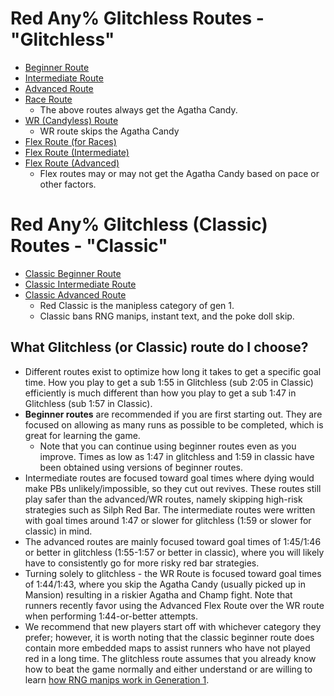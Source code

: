 # Red Any% Glitchless Routes - "Glitchless"

* [Beginner Route](beginner-route/)
* [Intermediate Route](intermediate-route/)
* [Advanced Route](advanced-route/)
* [Race Route](race-route/)
  - The above routes always get the Agatha Candy. 
* [WR (Candyless) Route](WR-Route/)
  - WR route skips the Agatha Candy 
* [Flex Route (for Races)](https://pastebin.com/pNNQR9r4)
* [Flex Route (Intermediate)](https://pastebin.com/UdwrmL8T)
* [Flex Route (Advanced)](https://pastebin.com/6zSqaRts)
  * Flex routes may or may not get the Agatha Candy based on pace or other factors.


# Red Any% Glitchless (Classic) Routes - "Classic"

* [Classic Beginner Route](classic-beginner-route/)
* [Classic Intermediate Route](classic-intermediate-route/)
* [Classic Advanced Route](classic-advanced-route/)
  - Red Classic is the manipless category of gen 1.
  - Classic bans RNG manips, instant text, and the poke doll skip.

## What Glitchless (or Classic) route do I choose?
- Different routes exist to optimize how long it takes to get a specific goal time. How you play to get a sub 1:55 in Glitchless (sub 2:05 in Classic) efficiently is much different than how you play to get a sub 1:47 in Glitchless (sub 1:57 in Classic). 
- **Beginner routes** are recommended if you are first starting out. They are focused on allowing as many runs as possible to be completed, which is great for learning the game.
  - Note that you can continue using beginner routes even as you improve. Times as low as 1:47 in glitchless and 1:59 in classic have been obtained using versions of beginner routes.
- Intermediate routes are focused toward goal times where dying would make PBs unlikely/impossible, so they cut out revives. These routes still play safer than the advanced/WR routes, namely skipping high-risk strategies such as Silph Red Bar. The intermediate routes were written with goal times around 1:47 or slower for glitchless (1:59 or slower for classic) in mind. 
- The advanced routes are mainly focused toward goal times of 1:45/1:46 or better in glitchless (1:55-1:57 or better in classic), where you will likely have to consistently go for more risky red bar strategies.
- Turning solely to glitchless - the WR Route is focused toward goal times of 1:44/1:43, where you skip the Agatha Candy (usually picked up in Mansion) resulting in a riskier Agatha and Champ fight. Note that runners recently favor using the Advanced Flex Route over the WR route when performing 1:44-or-better attempts.
- We recommend that new players start off with whichever category they prefer; however, it is worth noting that the classic beginner route does contain more embedded maps to assist runners who have not played red in a long time. The glitchless route assumes that you already know how to beat the game normally and either understand or are willing to learn [how RNG manips work in Generation 1](https://www.youtube.com/watch?v=QirPrbub21g).
